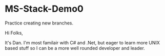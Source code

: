 # MS-Stack-Demo0

Practice creating new branches.

Hi Folks,

It's Dan.  I'm most familair with C# and .Net, but eager to learn more UNIX based stuff so I can be a more well rounded developer and leader.
